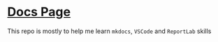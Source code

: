 # [Docs Page](https://3ltreilly.github.io/breaker_panel_labels/index.html)

This repo is mostly to help me learn `mkdocs`, `VSCode` and `ReportLab` skills
